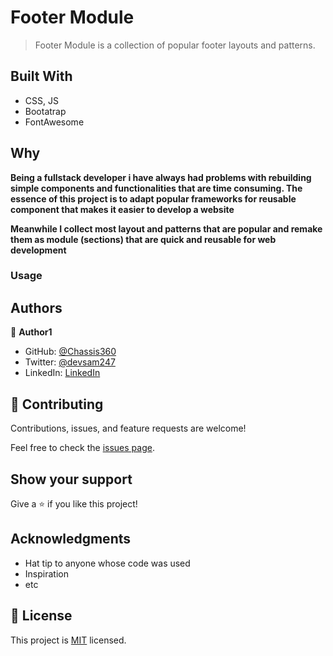 
# Footer Module

> Footer Module is a collection of popular footer layouts and patterns.


## Built With

- CSS, JS
- Bootatrap
- FontAwesome


## Why

**Being a fullstack developer i have always had problems with rebuilding simple components and functionalities that are time consuming. The essence of this project is to adapt popular frameworks for reusable component that makes it easier to develop a website**

**Meanwhile I collect most layout and patterns that are popular and remake them as module (sections) that are quick and reusable for web development**


### Usage





## Authors

👤 **Author1**

- GitHub: [@Chassis360](https://github.com/Chassis360)
- Twitter: [@devsam247](https://twitter.com/devsam247)
- LinkedIn: [LinkedIn](https://www.linkedin.com/in/sam-bello-327632142/)



## 🤝 Contributing

Contributions, issues, and feature requests are welcome!

Feel free to check the [issues page](../../issues/).

## Show your support

Give a ⭐️ if you like this project!

## Acknowledgments

- Hat tip to anyone whose code was used
- Inspiration
- etc

## 📝 License

This project is [MIT](./MIT.md) licensed.
